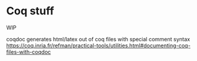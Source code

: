 # Coq stuff

WIP


coqdoc generates html/latex out of coq files with special comment syntax
https://coq.inria.fr/refman/practical-tools/utilities.html#documenting-coq-files-with-coqdoc

